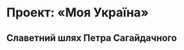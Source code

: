 [](http://s61.radikal.ru/i174/1705/18/14e794269292.png)
# Проект: «Моя Україна»
## Славетний шлях Петра Сагайдачного